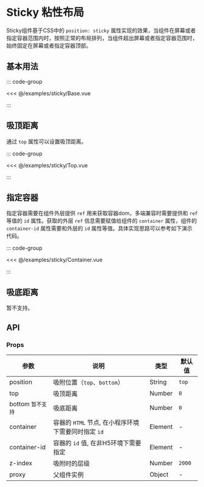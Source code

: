 # Sticky 粘性布局

Sticky组件基于CSS中的 `position: sticky` 属性实现的效果，当组件在屏幕或者指定容器范围内时，按照正常的布局排列，当组件超出屏幕或者指定容器范围时，始终固定在屏幕或者指定容器顶部。

<!--@include: ./tips/introduce.md-->

<TipsIntroduce />

## 基本用法

<!-- <show-code com-type="sticky" com-show-type="base" /> -->
::: code-group

<<< @/examples/sticky/Base.vue

:::

## 吸顶距离

通过 `top` 属性可以设置吸顶距离。

<!-- <show-code com-type="sticky" com-show-type="top" /> -->
::: code-group

<<< @/examples/sticky/Top.vue

:::

## 指定容器

指定容器需要在组件外层提供 `ref` 用来获取容器dom，多端兼容时需要提供和 `ref` 等值的 `id` 属性。获取的外层 `ref` 信息需要赋值给组件的 `container` 属性，组件的 `container-id` 属性需要和外层的 `id` 属性等值。具体实现思路可以参考如下演示代码。

<TipsDemoWarning />

<!-- <show-code language="ts" com-type="sticky" com-show-type="container-ts" /> -->

<!-- <show-code com-type="sticky" com-show-type="container" /> -->
::: code-group

<<< @/examples/sticky/Container.vue

:::

## 吸底距离

暂不支持。

## API

### Props

| 参数         | 说明                             | 类型   | 默认值           |
|--------------|----------------------------------|--------|------------------|
| position         | 吸附位置（`top`、`bottom`）               | String | `top`                |
| top         | 吸顶距离               | Number | `0`                |
| bottom `暂不支持`         | 吸底距离               | Number | `0`                |
| container         | 容器的 `HTML` 节点, 在小程序环境下需要同时指定 `id`               | Element | -                |
| container-id         | 容器的 `id` 值, 在非H5环境下需要指定               | Element | -                |
| z-index         | 吸附时的层级               | Number | `2000`               |
| proxy         | 父组件实例               | Object | -                |

